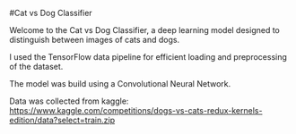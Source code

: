 #Cat vs Dog Classifier

Welcome to the Cat vs Dog Classifier, a deep learning model designed to distinguish between images of cats and dogs. 

I used the TensorFlow data pipeline for efficient loading and preprocessing of the dataset. 

The model was build using a Convolutional Neural Network.

Data was collected from kaggle: https://www.kaggle.com/competitions/dogs-vs-cats-redux-kernels-edition/data?select=train.zip
